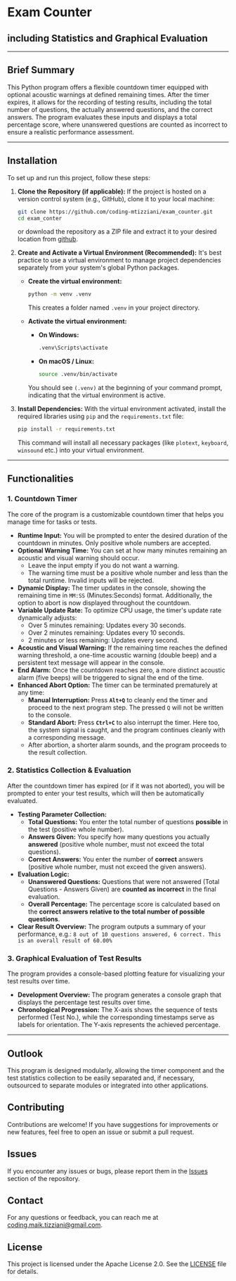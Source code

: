 # Exam Counter
## including Statistics and Graphical Evaluation

---

## Brief Summary

This Python program offers a flexible countdown timer equipped with optional acoustic warnings at defined remaining times. After the timer expires, it allows for the recording of testing results, including the total number of questions, the actually answered questions, and the correct answers. The program evaluates these inputs and displays a total percentage score, where unanswered questions are counted as incorrect to ensure a realistic performance assessment.

---

## Installation

To set up and run this project, follow these steps:

1.  **Clone the Repository (if applicable):**
    If the project is hosted on a version control system (e.g., GitHub), clone it to your local machine:
    
    ```bash
    git clone https://github.com/coding-mtizziani/exam_counter.git
    cd exam_conter
    ```

    or download the repository as a ZIP file and extract it to your desired location from [github](https://github.com/coding-mtizziani/exam_counter).

2.  **Create and Activate a Virtual Environment (Recommended):**
    It's best practice to use a virtual environment to manage project dependencies separately from your system's global Python packages.

    * **Create the virtual environment:**
        ```bash
        python -m venv .venv
        ```
        This creates a folder named `.venv` in your project directory.

    * **Activate the virtual environment:**
        * **On Windows:**
            ```bash
            .venv\Scripts\activate
            ```
        * **On macOS / Linux:**
            ```bash
            source .venv/bin/activate
            ```
        You should see `(.venv)` at the beginning of your command prompt, indicating that the virtual environment is active.

3.  **Install Dependencies:**
    With the virtual environment activated, install the required libraries using `pip` and the `requirements.txt` file:
    ```bash
    pip install -r requirements.txt
    ```

    This command will install all necessary packages (like `plotext`, `keyboard`, `winsound` etc.) into your virtual environment.

---

## Functionalities

### 1. Countdown Timer

The core of the program is a customizable countdown timer that helps you manage time for tasks or tests.

* **Runtime Input:** You will be prompted to enter the desired duration of the countdown in minutes. Only positive whole numbers are accepted.
* **Optional Warning Time:** You can set at how many minutes remaining an acoustic and visual warning should occur.
    * Leave the input empty if you do not want a warning.
    * The warning time must be a positive whole number and less than the total runtime. Invalid inputs will be rejected.
* **Dynamic Display:** The timer updates in the console, showing the remaining time in `MM:SS` (Minutes:Seconds) format. Additionally, the option to abort is now displayed throughout the countdown.
* **Variable Update Rate:** To optimize CPU usage, the timer's update rate dynamically adjusts:
    * Over 5 minutes remaining: Updates every 30 seconds.
    * Over 2 minutes remaining: Updates every 10 seconds.
    * 2 minutes or less remaining: Updates every second.
* **Acoustic and Visual Warning:** If the remaining time reaches the defined warning threshold, a one-time acoustic warning (double beep) and a persistent text message will appear in the console.
* **End Alarm:** Once the countdown reaches zero, a more distinct acoustic alarm (five beeps) will be triggered to signal the end of the time.
* **Enhanced Abort Option:** The timer can be terminated prematurely at any time:
    * **Manual Interruption:** Press **`Alt+Q`** to cleanly end the timer and proceed to the next program step. The pressed `Q` will not be written to the console.
    * **Standard Abort:** Press **`Ctrl+C`** to also interrupt the timer. Here too, the system signal is caught, and the program continues cleanly with a corresponding message.
    * After abortion, a shorter alarm sounds, and the program proceeds to the result collection.

### 2. Statistics Collection & Evaluation

After the countdown timer has expired (or if it was not aborted), you will be prompted to enter your test results, which will then be automatically evaluated.

* **Testing Parameter Collection:**
    * **Total Questions:** You enter the total number of questions **possible** in the test (positive whole number).
    * **Answers Given:** You specify how many questions you actually **answered** (positive whole number, must not exceed the total questions).
    * **Correct Answers:** You enter the number of **correct** answers (positive whole number, must not exceed the given answers).
* **Evaluation Logic:**
    * **Unanswered Questions:** Questions that were not answered (Total Questions - Answers Given) are **counted as incorrect** in the final evaluation.
    * **Overall Percentage:** The percentage score is calculated based on the **correct answers relative to the total number of possible questions**.
* **Clear Result Overview:** The program outputs a summary of your performance, e.g.:
    `8 out of 10 questions answered, 6 correct. This is an overall result of 60.00%`

### 3. Graphical Evaluation of Test Results

The program provides a console-based plotting feature for visualizing your test results over time.

* **Development Overview:** The program generates a console graph that displays the percentage test results over time.
* **Chronological Progression:** The X-axis shows the sequence of tests performed (Test No.), while the corresponding timestamps serve as labels for orientation. The Y-axis represents the achieved percentage.

---

## Outlook

This program is designed modularly, allowing the timer component and the test statistics collection to be easily separated and, if necessary, outsourced to separate modules or integrated into other applications.

## Contributing
Contributions are welcome! If you have suggestions for improvements or new features, feel free to open an issue or submit a pull request.

## Issues
If you encounter any issues or bugs, please report them in the [Issues](https://github.com/coding-mtizziani/exam_counter/issues) section of the repository.
## Contact
For any questions or feedback, you can reach me at [coding.maik.tizziani@gmail.com](mailto:coding.maik.tizziani@gmail.com).
## License
This project is licensed under the Apache License 2.0. See the [LICENSE](LICENSE) file for details.
